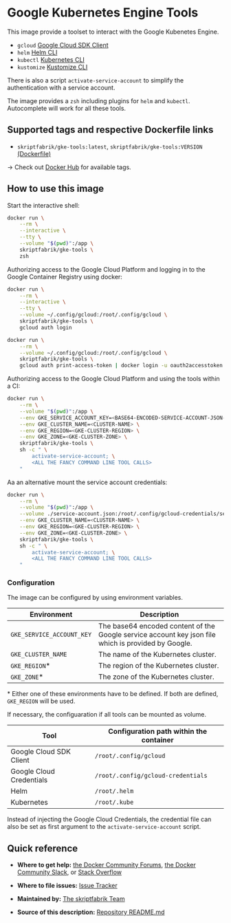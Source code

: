 # Google Kubernetes Engine Tools

This image provide a toolset to interact with the Google Kubenetes
Engine.

- `gcloud` [Google Cloud SDK Client](https://cloud.google.com/sdk/gcloud/)
- `helm` [Helm CLI](https://docs.helm.sh/helm/#helm)
- `kubectl` [Kubernetes CLI](https://kubernetes.io/docs/reference/kubectl/overview/)
- `kustomize` [Kustomize CLI](https://kustomize.io/)

There is also a script `activate-service-account` to simplify the
authentication with a service account.

The image provides a `zsh` including plugins for `helm` and `kubectl`.
Autocomplete will work for all these tools.

## Supported tags and respective Dockerfile links
-   `skriptfabrik/gke-tools:latest`, `skriptfabrik/gke-tools:VERSION` [(Dockerfile)](https://github.com/skriptfabrik/docker-gke-tools/blob/master/Dockerfile)

&rarr; Check out [Docker Hub](https://hub.docker.com/r/skriptfabrik/gke-tools/tags/) for available tags.

## How to use this image

Start the interactive shell:

```bash
docker run \
    --rm \
    --interactive \
    --tty \
    --volume "$(pwd)":/app \
    skriptfabrik/gke-tools \
    zsh
```

Authorizing access to the Google Cloud Platform and logging in to the
Google Container Registry using docker:

```bash
docker run \
    --rm \
    --interactive \
    --tty \
    --volume ~/.config/gcloud:/root/.config/gcloud \
    skriptfabrik/gke-tools \
    gcloud auth login

docker run \
    --rm \
    --volume ~/.config/gcloud:/root/.config/gcloud \
    skriptfabrik/gke-tools \
    gcloud auth print-access-token | docker login -u oauth2accesstoken --password-stdin https://eu.gcr.io
```

Authorizing access to the Google Cloud Platform and using the tools
within a CI:

```bash
docker run \
    --rm \
    --volume "$(pwd)":/app \
    --env GKE_SERVICE_ACCOUNT_KEY=<BASE64-ENCODED-SERVICE-ACCOUNT-JSON-DATA> \
    --env GKE_CLUSTER_NAME=<CLUSTER-NAME> \
    --env GKE_REGION=<GKE-CLUSTER-REGION> \
    --env GKE_ZONE=<GKE-CLUSTER-ZONE> \
    skriptfabrik/gke-tools \
    sh -c " \
        activate-service-account; \
        <ALL THE FANCY COMMAND LINE TOOL CALLS>
    "
```

Aa an alternative mount the service account credentials:

```bash
docker run \
    --rm \
    --volume "$(pwd)":/app \
    --volume ./service-account.json:/root/.config/gcloud-credentials/service-account.json \
    --env GKE_CLUSTER_NAME=<CLUSTER-NAME> \
    --env GKE_REGION=<GKE-CLUSTER-REGION> \
    --env GKE_ZONE=<GKE-CLUSTER-ZONE> \
    skriptfabrik/gke-tools \
    sh -c " \
        activate-service-account; \
        <ALL THE FANCY COMMAND LINE TOOL CALLS>
    "
```

### Configuration

The image can be configured by using environment variables.

| Environment | Description |
| --- | --- |
| `GKE_SERVICE_ACCOUNT_KEY` | The base64 encoded content of the Google service account key json file which is provided by Google. |
| `GKE_CLUSTER_NAME` | The name of the Kubernetes cluster. |
| `GKE_REGION`* | The region of the Kubernetes cluster. |
| `GKE_ZONE`* | The zone of the Kubernetes cluster. |

\* Either one of these environments have to be defined.
If both are defined, `GKE_REGION` will be used.

If necessary, the configuaration if all tools can be mounted as volume.

| Tool | Configuration path within the container |
| --- | --- |
| Google Cloud SDK Client | `/root/.config/gcloud` |
| Google Cloud Credentials | `/root/.config/gcloud-credentials` |
| Helm | `/root/.helm` |
| Kubernetes | `/root/.kube` |

Instead of injecting the Google Cloud Credentials, the credential file can also be set as first argument to the `activate-service-account` script.

## Quick reference
-   **Where to get help:**
[the Docker Community Forums](https://forums.docker.com),
[the Docker Community Slack](https://blog.docker.com/2016/11/introducing-docker-community-directory-docker-community-slack),
or [Stack Overflow](https://stackoverflow.com/search?tab=newest&q=docker)

-   **Where to file issues:**
[Issue Tracker](https://github.com/skriptfabrik/docker-hub-gke-tools/issues)

-   **Maintained by:**
[The skriptfabrik Team](https://github.com/skriptfabrik)

-   **Source of this description:**
[Repository README.md](https://github.com/skriptfabrik/docker-hub-gke-tools/blob/master/README.md)
